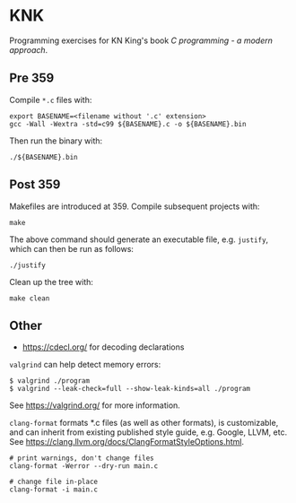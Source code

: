 # KNK

Programming exercises for KN King's book _C programming - a modern approach_.

## Pre 359

Compile `*.c` files with:

```shell
export BASENAME=<filename without '.c' extension>
gcc -Wall -Wextra -std=c99 ${BASENAME}.c -o ${BASENAME}.bin
```

Then run the binary with:

```shell
./${BASENAME}.bin
```

## Post 359

Makefiles are introduced at 359. Compile subsequent projects with:

```shell
make
```
The above command should generate an executable file, e.g. `justify`, which can then be run as follows:

```shell
./justify
```

Clean up the tree with:

```shell
make clean
```

## Other

- https://cdecl.org/ for decoding declarations


`valgrind` can help detect memory errors:

```shell
$ valgrind ./program
$ valgrind --leak-check=full --show-leak-kinds=all ./program
```

See https://valgrind.org/ for more information.

`clang-format` formats *.c files (as well as other formats), is customizable, and can inherit
from existing published style guide, e.g. Google, LLVM, etc. See
https://clang.llvm.org/docs/ClangFormatStyleOptions.html. 

```shell
# print warnings, don't change files
clang-format -Werror --dry-run main.c

# change file in-place
clang-format -i main.c
```
